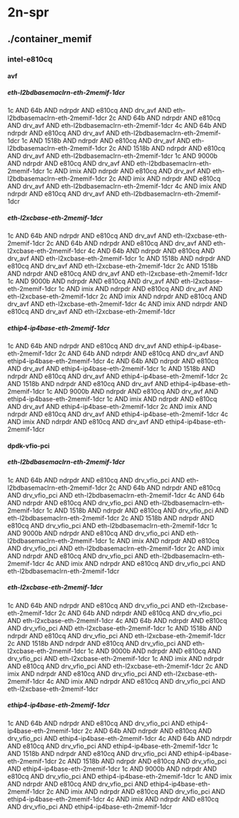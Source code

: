 # 2n-spr
## ./container_memif
### intel-e810cq
#### avf
##### eth-l2bdbasemaclrn-eth-2memif-1dcr
1c AND 64b AND ndrpdr AND e810cq AND drv_avf AND eth-l2bdbasemaclrn-eth-2memif-1dcr
2c AND 64b AND ndrpdr AND e810cq AND drv_avf AND eth-l2bdbasemaclrn-eth-2memif-1dcr
4c AND 64b AND ndrpdr AND e810cq AND drv_avf AND eth-l2bdbasemaclrn-eth-2memif-1dcr
1c AND 1518b AND ndrpdr AND e810cq AND drv_avf AND eth-l2bdbasemaclrn-eth-2memif-1dcr
2c AND 1518b AND ndrpdr AND e810cq AND drv_avf AND eth-l2bdbasemaclrn-eth-2memif-1dcr
1c AND 9000b AND ndrpdr AND e810cq AND drv_avf AND eth-l2bdbasemaclrn-eth-2memif-1dcr
1c AND imix AND ndrpdr AND e810cq AND drv_avf AND eth-l2bdbasemaclrn-eth-2memif-1dcr
2c AND imix AND ndrpdr AND e810cq AND drv_avf AND eth-l2bdbasemaclrn-eth-2memif-1dcr
4c AND imix AND ndrpdr AND e810cq AND drv_avf AND eth-l2bdbasemaclrn-eth-2memif-1dcr
##### eth-l2xcbase-eth-2memif-1dcr
1c AND 64b AND ndrpdr AND e810cq AND drv_avf AND eth-l2xcbase-eth-2memif-1dcr
2c AND 64b AND ndrpdr AND e810cq AND drv_avf AND eth-l2xcbase-eth-2memif-1dcr
4c AND 64b AND ndrpdr AND e810cq AND drv_avf AND eth-l2xcbase-eth-2memif-1dcr
1c AND 1518b AND ndrpdr AND e810cq AND drv_avf AND eth-l2xcbase-eth-2memif-1dcr
2c AND 1518b AND ndrpdr AND e810cq AND drv_avf AND eth-l2xcbase-eth-2memif-1dcr
1c AND 9000b AND ndrpdr AND e810cq AND drv_avf AND eth-l2xcbase-eth-2memif-1dcr
1c AND imix AND ndrpdr AND e810cq AND drv_avf AND eth-l2xcbase-eth-2memif-1dcr
2c AND imix AND ndrpdr AND e810cq AND drv_avf AND eth-l2xcbase-eth-2memif-1dcr
4c AND imix AND ndrpdr AND e810cq AND drv_avf AND eth-l2xcbase-eth-2memif-1dcr
##### ethip4-ip4base-eth-2memif-1dcr
1c AND 64b AND ndrpdr AND e810cq AND drv_avf AND ethip4-ip4base-eth-2memif-1dcr
2c AND 64b AND ndrpdr AND e810cq AND drv_avf AND ethip4-ip4base-eth-2memif-1dcr
4c AND 64b AND ndrpdr AND e810cq AND drv_avf AND ethip4-ip4base-eth-2memif-1dcr
1c AND 1518b AND ndrpdr AND e810cq AND drv_avf AND ethip4-ip4base-eth-2memif-1dcr
2c AND 1518b AND ndrpdr AND e810cq AND drv_avf AND ethip4-ip4base-eth-2memif-1dcr
1c AND 9000b AND ndrpdr AND e810cq AND drv_avf AND ethip4-ip4base-eth-2memif-1dcr
1c AND imix AND ndrpdr AND e810cq AND drv_avf AND ethip4-ip4base-eth-2memif-1dcr
2c AND imix AND ndrpdr AND e810cq AND drv_avf AND ethip4-ip4base-eth-2memif-1dcr
4c AND imix AND ndrpdr AND e810cq AND drv_avf AND ethip4-ip4base-eth-2memif-1dcr
#### dpdk-vfio-pci
##### eth-l2bdbasemaclrn-eth-2memif-1dcr
1c AND 64b AND ndrpdr AND e810cq AND drv_vfio_pci AND eth-l2bdbasemaclrn-eth-2memif-1dcr
2c AND 64b AND ndrpdr AND e810cq AND drv_vfio_pci AND eth-l2bdbasemaclrn-eth-2memif-1dcr
4c AND 64b AND ndrpdr AND e810cq AND drv_vfio_pci AND eth-l2bdbasemaclrn-eth-2memif-1dcr
1c AND 1518b AND ndrpdr AND e810cq AND drv_vfio_pci AND eth-l2bdbasemaclrn-eth-2memif-1dcr
2c AND 1518b AND ndrpdr AND e810cq AND drv_vfio_pci AND eth-l2bdbasemaclrn-eth-2memif-1dcr
1c AND 9000b AND ndrpdr AND e810cq AND drv_vfio_pci AND eth-l2bdbasemaclrn-eth-2memif-1dcr
1c AND imix AND ndrpdr AND e810cq AND drv_vfio_pci AND eth-l2bdbasemaclrn-eth-2memif-1dcr
2c AND imix AND ndrpdr AND e810cq AND drv_vfio_pci AND eth-l2bdbasemaclrn-eth-2memif-1dcr
4c AND imix AND ndrpdr AND e810cq AND drv_vfio_pci AND eth-l2bdbasemaclrn-eth-2memif-1dcr
##### eth-l2xcbase-eth-2memif-1dcr
1c AND 64b AND ndrpdr AND e810cq AND drv_vfio_pci AND eth-l2xcbase-eth-2memif-1dcr
2c AND 64b AND ndrpdr AND e810cq AND drv_vfio_pci AND eth-l2xcbase-eth-2memif-1dcr
4c AND 64b AND ndrpdr AND e810cq AND drv_vfio_pci AND eth-l2xcbase-eth-2memif-1dcr
1c AND 1518b AND ndrpdr AND e810cq AND drv_vfio_pci AND eth-l2xcbase-eth-2memif-1dcr
2c AND 1518b AND ndrpdr AND e810cq AND drv_vfio_pci AND eth-l2xcbase-eth-2memif-1dcr
1c AND 9000b AND ndrpdr AND e810cq AND drv_vfio_pci AND eth-l2xcbase-eth-2memif-1dcr
1c AND imix AND ndrpdr AND e810cq AND drv_vfio_pci AND eth-l2xcbase-eth-2memif-1dcr
2c AND imix AND ndrpdr AND e810cq AND drv_vfio_pci AND eth-l2xcbase-eth-2memif-1dcr
4c AND imix AND ndrpdr AND e810cq AND drv_vfio_pci AND eth-l2xcbase-eth-2memif-1dcr
##### ethip4-ip4base-eth-2memif-1dcr
1c AND 64b AND ndrpdr AND e810cq AND drv_vfio_pci AND ethip4-ip4base-eth-2memif-1dcr
2c AND 64b AND ndrpdr AND e810cq AND drv_vfio_pci AND ethip4-ip4base-eth-2memif-1dcr
4c AND 64b AND ndrpdr AND e810cq AND drv_vfio_pci AND ethip4-ip4base-eth-2memif-1dcr
1c AND 1518b AND ndrpdr AND e810cq AND drv_vfio_pci AND ethip4-ip4base-eth-2memif-1dcr
2c AND 1518b AND ndrpdr AND e810cq AND drv_vfio_pci AND ethip4-ip4base-eth-2memif-1dcr
1c AND 9000b AND ndrpdr AND e810cq AND drv_vfio_pci AND ethip4-ip4base-eth-2memif-1dcr
1c AND imix AND ndrpdr AND e810cq AND drv_vfio_pci AND ethip4-ip4base-eth-2memif-1dcr
2c AND imix AND ndrpdr AND e810cq AND drv_vfio_pci AND ethip4-ip4base-eth-2memif-1dcr
4c AND imix AND ndrpdr AND e810cq AND drv_vfio_pci AND ethip4-ip4base-eth-2memif-1dcr